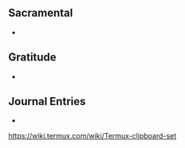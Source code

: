 
## Sacramental
- 

## Gratitude
- 

## Journal Entries
-  

https://wiki.termux.com/wiki/Termux-clipboard-set
